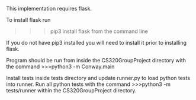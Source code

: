 This implementation requires flask.

To install flask run
>>>pip3 install flask
from the command line

If you do not have pip3 installed you will need to install
it prior to installing flask.

Program should be run from inside the CS320GroupProject 
directory with the command >>>python3 -m Conway.main
 
Install tests inside tests directory and update runner.py
to load python tests into runner. Run all python tests with 
the command >>>python3 -m tests/runner within the 
CS320GroupProject directory.
